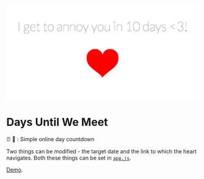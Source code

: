 <p align="center">
  <img src="/screenshot.png"/>
</p>

# Days Until We Meet
⏰ 💑 : Simple online day countdown  

Two things can be modified - the target date and the link to which the heart navigates. Both these things can be set in [`app.js`](https://github.com/ShivanKaul/daysuntilwemeet/edit/master/js/app.js). 

[Demo](http://shivankaul.com/daysuntilwemeet/).

